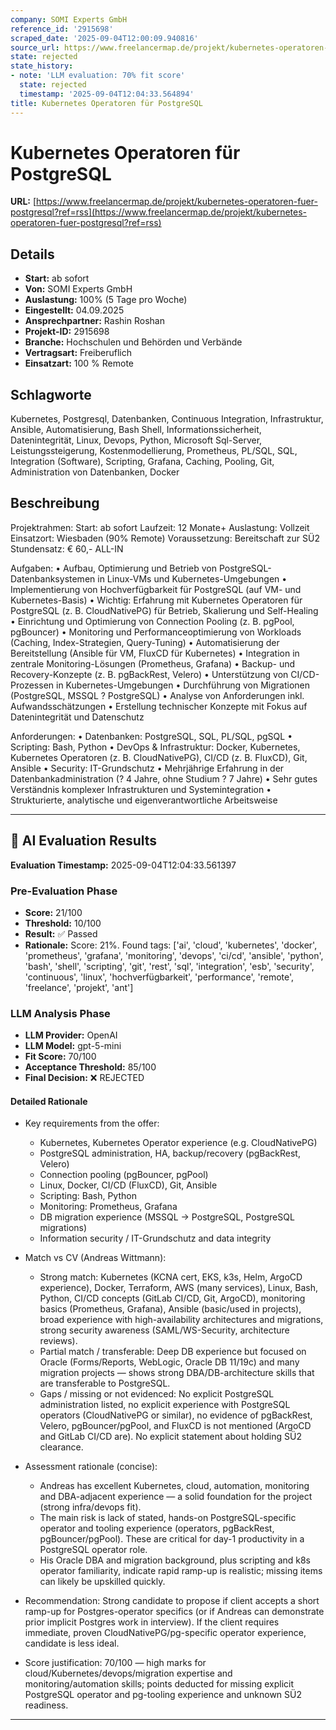 ```yaml
---
company: SOMI Experts GmbH
reference_id: '2915698'
scraped_date: '2025-09-04T12:00:09.940816'
source_url: https://www.freelancermap.de/projekt/kubernetes-operatoren-fuer-postgresql?ref=rss
state: rejected
state_history:
- note: 'LLM evaluation: 70% fit score'
  state: rejected
  timestamp: '2025-09-04T12:04:33.564894'
title: Kubernetes Operatoren für PostgreSQL
---
```



# Kubernetes Operatoren für PostgreSQL
**URL:** [https://www.freelancermap.de/projekt/kubernetes-operatoren-fuer-postgresql?ref=rss](https://www.freelancermap.de/projekt/kubernetes-operatoren-fuer-postgresql?ref=rss)
## Details
- **Start:** ab sofort
- **Von:** SOMI Experts GmbH
- **Auslastung:** 100% (5 Tage pro Woche)
- **Eingestellt:** 04.09.2025
- **Ansprechpartner:** Rashin Roshan
- **Projekt-ID:** 2915698
- **Branche:** Hochschulen und Behörden und Verbände
- **Vertragsart:** Freiberuflich
- **Einsatzart:** 100
                                                % Remote

## Schlagworte
Kubernetes, Postgresql, Datenbanken, Continuous Integration, Infrastruktur, Ansible, Automatisierung, Bash Shell, Informationssicherheit, Datenintegrität, Linux, Devops, Python, Microsoft Sql-Server, Leistungssteigerung, Kostenmodellierung, Prometheus, PL/SQL, SQL, Integration (Software), Scripting, Grafana, Caching, Pooling, Git, Administration von Datenbanken, Docker

## Beschreibung
Projektrahmen:
Start: ab sofort
Laufzeit: 12 Monate+
Auslastung: Vollzeit
Einsatzort: Wiesbaden (90% Remote)
Voraussetzung: Bereitschaft zur SÜ2
Stundensatz: € 60,- ALL-IN

Aufgaben:
• Aufbau, Optimierung und Betrieb von PostgreSQL-Datenbanksystemen in Linux-VMs und Kubernetes-Umgebungen
• Implementierung von Hochverfügbarkeit für PostgreSQL (auf VM- und Kubernetes-Basis)
• Wichtig: Erfahrung mit Kubernetes Operatoren für PostgreSQL (z. B. CloudNativePG) für Betrieb, Skalierung und Self-Healing
• Einrichtung und Optimierung von Connection Pooling (z. B. pgPool, pgBouncer)
• Monitoring und Performanceoptimierung von Workloads (Caching, Index-Strategien, Query-Tuning)
• Automatisierung der Bereitstellung (Ansible für VM, FluxCD für Kubernetes)
• Integration in zentrale Monitoring-Lösungen (Prometheus, Grafana)
• Backup- und Recovery-Konzepte (z. B. pgBackRest, Velero)
• Unterstützung von CI/CD-Prozessen in Kubernetes-Umgebungen
• Durchführung von Migrationen (PostgreSQL, MSSQL ? PostgreSQL)
• Analyse von Anforderungen inkl. Aufwandsschätzungen
• Erstellung technischer Konzepte mit Fokus auf Datenintegrität und Datenschutz

Anforderungen:
• Datenbanken: PostgreSQL, SQL, PL/SQL, pgSQL
• Scripting: Bash, Python
• DevOps & Infrastruktur: Docker, Kubernetes, Kubernetes Operatoren (z. B. CloudNativePG), CI/CD (z. B. FluxCD), Git, Ansible
• Security: IT-Grundschutz
• Mehrjährige Erfahrung in der Datenbankadministration (? 4 Jahre, ohne Studium ? 7 Jahre)
• Sehr gutes Verständnis komplexer Infrastrukturen und Systemintegration
• Strukturierte, analytische und eigenverantwortliche Arbeitsweise

---

## 🤖 AI Evaluation Results

**Evaluation Timestamp:** 2025-09-04T12:04:33.561397

### Pre-Evaluation Phase
- **Score:** 21/100
- **Threshold:** 10/100
- **Result:** ✅ Passed
- **Rationale:** Score: 21%. Found tags: ['ai', 'cloud', 'kubernetes', 'docker', 'prometheus', 'grafana', 'monitoring', 'devops', 'ci/cd', 'ansible', 'python', 'bash', 'shell', 'scripting', 'git', 'rest', 'sql', 'integration', 'esb', 'security', 'continuous', 'linux', 'hochverfügbarkeit', 'performance', 'remote', 'freelance', 'projekt', 'ant']

### LLM Analysis Phase
- **LLM Provider:** OpenAI
- **LLM Model:** gpt-5-mini
- **Fit Score:** 70/100
- **Acceptance Threshold:** 85/100
- **Final Decision:** ❌ REJECTED

#### Detailed Rationale
- Key requirements from the offer:
  - Kubernetes, Kubernetes Operator experience (e.g. CloudNativePG)
  - PostgreSQL administration, HA, backup/recovery (pgBackRest, Velero)
  - Connection pooling (pgBouncer, pgPool)
  - Linux, Docker, CI/CD (FluxCD), Git, Ansible
  - Scripting: Bash, Python
  - Monitoring: Prometheus, Grafana
  - DB migration experience (MSSQL -> PostgreSQL, PostgreSQL migrations)
  - Information security / IT-Grundschutz and data integrity

- Match vs CV (Andreas Wittmann):
  - Strong match: Kubernetes (KCNA cert, EKS, k3s, Helm, ArgoCD experience), Docker, Terraform, AWS (many services), Linux, Bash, Python, CI/CD concepts (GitLab CI/CD, Git, ArgoCD), monitoring basics (Prometheus, Grafana), Ansible (basic/used in projects), broad experience with high-availability architectures and migrations, strong security awareness (SAML/WS-Security, architecture reviews).
  - Partial match / transferable: Deep DB experience but focused on Oracle (Forms/Reports, WebLogic, Oracle DB 11/19c) and many migration projects — shows strong DBA/DB-architecture skills that are transferable to PostgreSQL.
  - Gaps / missing or not evidenced: No explicit PostgreSQL administration listed, no explicit experience with PostgreSQL operators (CloudNativePG or similar), no evidence of pgBackRest, Velero, pgBouncer/pgPool, and FluxCD is not mentioned (ArgoCD and GitLab CI/CD are). No explicit statement about holding SÜ2 clearance.

- Assessment rationale (concise):
  - Andreas has excellent Kubernetes, cloud, automation, monitoring and DBA-adjacent experience — a solid foundation for the project (strong infra/devops fit).
  - The main risk is lack of stated, hands-on PostgreSQL-specific operator and tooling experience (operators, pgBackRest, pgBouncer/pgPool). These are critical for day-1 productivity in a PostgreSQL operator role.
  - His Oracle DBA and migration background, plus scripting and k8s operator familiarity, indicate rapid ramp-up is realistic; missing items can likely be upskilled quickly.

- Recommendation: Strong candidate to propose if client accepts a short ramp-up for Postgres-operator specifics (or if Andreas can demonstrate prior implicit Postgres work in interview). If the client requires immediate, proven CloudNativePG/pg-specific operator experience, candidate is less ideal.

- Score justification: 70/100 — high marks for cloud/Kubernetes/devops/migration expertise and monitoring/automation skills; points deducted for missing explicit PostgreSQL operator and pg-tooling experience and unknown SÜ2 readiness.

---
